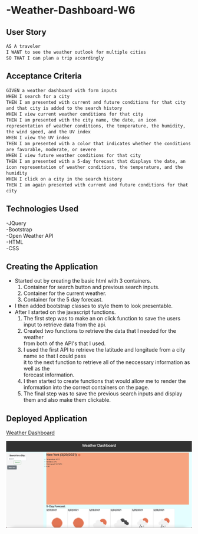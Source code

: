 # -Weather-Dashboard-W6
## User Story

```
AS A traveler
I WANT to see the weather outlook for multiple cities
SO THAT I can plan a trip accordingly
```

## Acceptance Criteria

```
GIVEN a weather dashboard with form inputs
WHEN I search for a city
THEN I am presented with current and future conditions for that city and that city is added to the search history
WHEN I view current weather conditions for that city
THEN I am presented with the city name, the date, an icon representation of weather conditions, the temperature, the humidity, the wind speed, and the UV index
WHEN I view the UV index
THEN I am presented with a color that indicates whether the conditions are favorable, moderate, or severe
WHEN I view future weather conditions for that city
THEN I am presented with a 5-day forecast that displays the date, an icon representation of weather conditions, the temperature, and the humidity
WHEN I click on a city in the search history
THEN I am again presented with current and future conditions for that city
```
## Technologies Used 
-JQuery  
-Bootstrap  
-Open Weather API  
-HTML  
-CSS  

## Creating the Application  

- Started out by creating the basic html with 3 containers.  
    1. Container for search button and previous search inputs.
    2. Container for the current weather.  
    3. Container for the 5 day forecast.  
- I then added bootstrap classes to style them to look presentable.  
- After I started on the javascript functions.  
    1. The first step was to make an on click function to save the users input to retrieve data from the api.   
    2. Created two functions to retrieve the data that I needed for the weather  
    from both of the API's that I used. 
    3. I used the first API to retrieve the latitude and longitude from a city name so that I could pass  
    it to the next function to retrieve all of the neccessary information as well as the  
    forecast information.  
    4. I then started to create functions that would allow me to render the information into the correct containers on the page.  
    5. The final step was to save the previous search inputs and display them and also make them clickable.  

## Deployed Application  

[Weather Dashboard](https://juawito.github.io/-Weather-Dashboard-W6/)  
  
  

![Image of weather dashboard](assets/images/dashboard-img.png 'Weather Dashboard')

